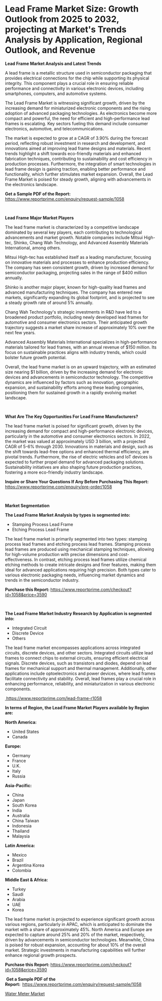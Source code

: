 <p><h1>Lead Frame Market Size: Growth Outlook from 2025 to 2032, projecting at Market's Trends Analysis by Application, Regional Outlook, and Revenue</h1></p><p><strong>Lead Frame Market Analysis and Latest Trends</strong></p>
<p><p>A lead frame is a metallic structure used in semiconductor packaging that provides electrical connections for the chip while supporting its physical integrity. This component plays a crucial role in ensuring reliable performance and connectivity in various electronic devices, including smartphones, computers, and automotive systems. </p><p>The Lead Frame Market is witnessing significant growth, driven by the increasing demand for miniaturized electronic components and the rising adoption of advanced packaging technologies. As electronics become more compact and powerful, the need for efficient and high-performance lead frames is escalating. Key sectors fueling this demand include consumer electronics, automotive, and telecommunications.</p><p>The market is expected to grow at a CAGR of 3.90% during the forecast period, reflecting robust investment in research and development, and innovations aimed at improving lead frame designs and materials. Recent trends highlight a shift towards eco-friendly materials and enhanced fabrication techniques, contributing to sustainability and cost efficiency in production processes. Furthermore, the integration of smart technologies in lead frame design is gaining traction, enabling better performance and functionality, which further stimulates market expansion. Overall, the Lead Frame Market is poised for steady growth, aligning with advancements in the electronics landscape.</p></p>
<p><strong>Get a Sample PDF of the Report:&nbsp;</strong> <a href="https://www.reportprime.com/enquiry/request-sample/1058?utm_campaign=1897&utm_medium=2&utm_source=Github&utm_content=ia&utm_term=18032025&utm_id=lead-frame">https://www.reportprime.com/enquiry/request-sample/1058</a></p>
<p>&nbsp;</p>
<p><strong>Lead Frame Major Market Players</strong></p>
<p><p>The lead frame market is characterized by a competitive landscape dominated by several key players, each contributing to technological advancements and market growth. Notable companies include Mitsui High-tec, Shinko, Chang Wah Technology, and Advanced Assembly Materials International, among others.</p><p>Mitsui High-tec has established itself as a leading manufacturer, focusing on innovative materials and processes to enhance production efficiency. The company has seen consistent growth, driven by increased demand for semiconductor packaging, projecting sales in the range of $400 million annually.</p><p>Shinko is another major player, known for high-quality lead frames and advanced manufacturing techniques. The company has entered new markets, significantly expanding its global footprint, and is projected to see a steady growth rate of around 5% annually.</p><p>Chang Wah Technology's strategic investments in R&D have led to a broadened product portfolio, including newly developed lead frames for automotive and consumer electronics sectors. Their anticipated growth trajectory suggests a market share increase of approximately 10% over the next few years.</p><p>Advanced Assembly Materials International specializes in high-performance materials tailored for lead frames, with an annual revenue of $150 million. Its focus on sustainable practices aligns with industry trends, which could bolster future growth potential.</p><p>Overall, the lead frame market is on an upward trajectory, with an estimated size nearing $1 billion, driven by the increasing demand for electronic devices and advancements in semiconductor technology. The competitive dynamics are influenced by factors such as innovation, geographic expansion, and sustainability efforts among these leading companies, positioning them for sustained growth in a rapidly evolving market landscape.</p></p>
<p>&nbsp;</p>
<p><strong>What Are The Key Opportunities For Lead Frame Manufacturers?</strong></p>
<p><p>The lead frame market is poised for significant growth, driven by the increasing demand for compact and high-performance electronic devices, particularly in the automotive and consumer electronics sectors. In 2022, the market was valued at approximately USD 3 billion, with a projected CAGR of 5-6% through 2030. Innovations in materials and design, such as the shift towards lead-free options and enhanced thermal efficiency, are pivotal trends. Furthermore, the rise of electric vehicles and IoT devices is expected to further propel demand for advanced packaging solutions. Sustainability initiatives are also shaping future production practices, fostering a more eco-friendly industry landscape.</p></p>
<p><strong>Inquire or Share Your Questions If Any Before Purchasing This Report:</strong> <a href="https://www.reportprime.com/enquiry/pre-order/1058?utm_campaign=1897&utm_medium=2&utm_source=Github&utm_content=ia&utm_term=18032025&utm_id=lead-frame">https://www.reportprime.com/enquiry/pre-order/1058</a></p>
<p>&nbsp;</p>
<p><strong>Market Segmentation</strong></p>
<p><strong>The Lead Frame Market Analysis by types is segmented into:</strong></p>
<p><ul><li>Stamping Process Lead Frame</li><li>Etching Process Lead Frame</li></ul></p>
<p><p>The lead frame market is primarily segmented into two types: stamping process lead frames and etching process lead frames. Stamping process lead frames are produced using mechanical stamping techniques, allowing for high-volume production with precise dimensions and cost-effectiveness. In contrast, etching process lead frames utilize chemical etching methods to create intricate designs and finer features, making them ideal for advanced applications requiring high precision. Both types cater to various electronic packaging needs, influencing market dynamics and trends in the semiconductor industry.</p></p>
<p><strong>Purchase this Report:&nbsp;</strong><a href="https://www.reportprime.com/checkout?id=1058&price=3590&utm_campaign=1897&utm_medium=2&utm_source=Github&utm_content=ia&utm_term=18032025&utm_id=lead-frame">https://www.reportprime.com/checkout?id=1058&price=3590</a></p>
<p>&nbsp;</p>
<p><strong>The Lead Frame Market Industry Research by Application is segmented into:</strong></p>
<p><ul><li>Integrated Circuit</li><li>Discrete Device</li><li>Others</li></ul></p>
<p><p>The lead frame market encompasses applications across integrated circuits, discrete devices, and other sectors. Integrated circuits utilize lead frames to connect chips to external circuits, ensuring efficient electrical signals. Discrete devices, such as transistors and diodes, depend on lead frames for mechanical support and thermal management. Additionally, other applications include optoelectronics and power devices, where lead frames facilitate connectivity and stability. Overall, lead frames play a crucial role in enhancing performance, reliability, and miniaturization in various electronic components.</p></p>
<p><a href="https://www.reportprime.com/lead-frame-r1058?utm_campaign=1897&utm_medium=2&utm_source=Github&utm_content=ia&utm_term=18032025&utm_id=lead-frame">&nbsp;https://www.reportprime.com/lead-frame-r1058</a></p>
<p><strong>In terms of Region, the Lead Frame Market Players available by Region are:</strong></p>
<p>
    <p> <strong> North America: </strong>
        <ul>
            <li>United States</li>
            <li>Canada</li>
        </ul>
        </p> 
    <p> <strong> Europe: </strong>
        <ul>
            <li>Germany</li>
            <li>France</li>
            <li>U.K.</li>
            <li>Italy</li>
            <li>Russia</li>
        </ul>
        </p> 
    <p> <strong> Asia-Pacific: </strong>
        <ul>
            <li>China</li>
            <li>Japan</li>
            <li>South Korea</li>
            <li>India</li>
            <li>Australia</li>
            <li>China Taiwan</li>
            <li>Indonesia</li>
            <li>Thailand</li>
            <li>Malaysia</li>
        </ul>
        </p> 
    <p> <strong> Latin America: </strong>
        <ul>
            <li>Mexico</li>
            <li>Brazil</li>
            <li>Argentina Korea</li>
            <li>Colombia</li>
        </ul>
        </p> 
    <p> <strong> Middle East & Africa: </strong>
        <ul>
            <li>Turkey</li>
            <li>Saudi</li>
            <li>Arabia</li>
            <li>UAE</li>
            <li>Korea</li>
        </ul>
    </p>
    </p>
<p><p>The lead frame market is projected to experience significant growth across various regions, particularly in APAC, which is anticipated to dominate the market with a share of approximately 45%. North America and Europe are expected to capture around 25% and 20% of the market, respectively, driven by advancements in semiconductor technologies. Meanwhile, China is poised for robust expansion, accounting for about 10% of the overall market. Strategic investments in manufacturing capabilities will further enhance regional growth prospects.</p></p>
<p><strong>Purchase this Report: </strong><a href="https://www.reportprime.com/checkout?id=1058&price=3590&utm_campaign=1897&utm_medium=2&utm_source=Github&utm_content=ia&utm_term=18032025&utm_id=lead-frame">https://www.reportprime.com/checkout?id=1058&price=3590</a></p>
<p>&nbsp;<strong>Get a Sample PDF of the Report:&nbsp;&nbsp;</strong><a href="https://www.reportprime.com/enquiry/request-sample/1058?utm_campaign=1897&utm_medium=2&utm_source=Github&utm_content=ia&utm_term=18032025&utm_id=lead-frame">https://www.reportprime.com/enquiry/request-sample/1058</a></p>
<p><strong></strong></p>
<p><p><a href="https://github.com/ChiragRP21/Market-Research-Report-List-7/blob/main/water-meter-market.md?utm_campaign=1897&utm_medium=2&utm_source=Github&utm_content=ia&utm_term=18032025&utm_id=lead-frame">Water Meter Market</a></p></p>